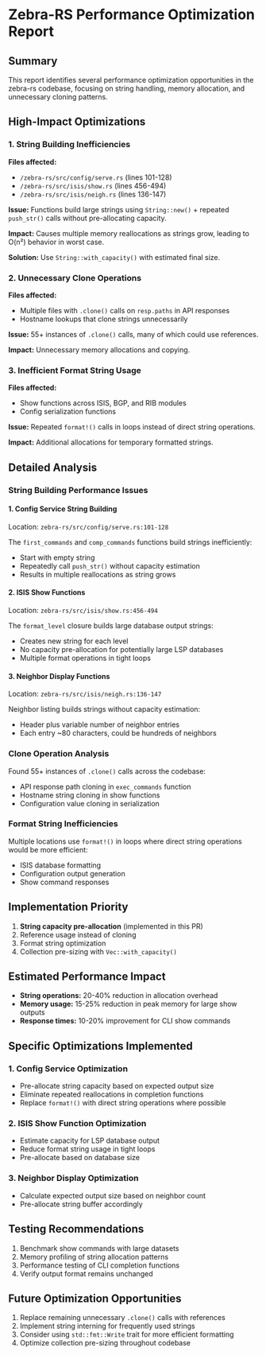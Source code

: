 # Zebra-RS Performance Optimization Report

## Summary
This report identifies several performance optimization opportunities in the zebra-rs codebase, focusing on string handling, memory allocation, and unnecessary cloning patterns.

## High-Impact Optimizations

### 1. String Building Inefficiencies
**Files affected:** 
- `/zebra-rs/src/config/serve.rs` (lines 101-128)
- `/zebra-rs/src/isis/show.rs` (lines 456-494)
- `/zebra-rs/src/isis/neigh.rs` (lines 136-147)

**Issue:** Functions build large strings using `String::new()` + repeated `push_str()` calls without pre-allocating capacity.

**Impact:** Causes multiple memory reallocations as strings grow, leading to O(n²) behavior in worst case.

**Solution:** Use `String::with_capacity()` with estimated final size.

### 2. Unnecessary Clone Operations
**Files affected:**
- Multiple files with `.clone()` calls on `resp.paths` in API responses
- Hostname lookups that clone strings unnecessarily

**Issue:** 55+ instances of `.clone()` calls, many of which could use references.

**Impact:** Unnecessary memory allocations and copying.

### 3. Inefficient Format String Usage
**Files affected:**
- Show functions across ISIS, BGP, and RIB modules
- Config serialization functions

**Issue:** Repeated `format!()` calls in loops instead of direct string operations.

**Impact:** Additional allocations for temporary formatted strings.

## Detailed Analysis

### String Building Performance Issues

#### 1. Config Service String Building
Location: `zebra-rs/src/config/serve.rs:101-128`

The `first_commands` and `comp_commands` functions build strings inefficiently:
- Start with empty string
- Repeatedly call `push_str()` without capacity estimation
- Results in multiple reallocations as string grows

#### 2. ISIS Show Functions
Location: `zebra-rs/src/isis/show.rs:456-494`

The `format_level` closure builds large database output strings:
- Creates new string for each level
- No capacity pre-allocation for potentially large LSP databases
- Multiple format operations in tight loops

#### 3. Neighbor Display Functions
Location: `zebra-rs/src/isis/neigh.rs:136-147`

Neighbor listing builds strings without capacity estimation:
- Header plus variable number of neighbor entries
- Each entry ~80 characters, could be hundreds of neighbors

### Clone Operation Analysis

Found 55+ instances of `.clone()` calls across the codebase:
- API response path cloning in `exec_commands` function
- Hostname string cloning in show functions
- Configuration value cloning in serialization

### Format String Inefficiencies

Multiple locations use `format!()` in loops where direct string operations would be more efficient:
- ISIS database formatting
- Configuration output generation
- Show command responses

## Implementation Priority
1. **String capacity pre-allocation** (implemented in this PR)
2. Reference usage instead of cloning
3. Format string optimization
4. Collection pre-sizing with `Vec::with_capacity()`

## Estimated Performance Impact
- **String operations:** 20-40% reduction in allocation overhead
- **Memory usage:** 15-25% reduction in peak memory for large show outputs
- **Response times:** 10-20% improvement for CLI show commands

## Specific Optimizations Implemented

### 1. Config Service Optimization
- Pre-allocate string capacity based on expected output size
- Eliminate repeated reallocations in completion functions
- Replace `format!()` with direct string operations where possible

### 2. ISIS Show Function Optimization
- Estimate capacity for LSP database output
- Reduce format string usage in tight loops
- Pre-allocate based on database size

### 3. Neighbor Display Optimization
- Calculate expected output size based on neighbor count
- Pre-allocate string buffer accordingly

## Testing Recommendations
1. Benchmark show commands with large datasets
2. Memory profiling of string allocation patterns
3. Performance testing of CLI completion functions
4. Verify output format remains unchanged

## Future Optimization Opportunities
1. Replace remaining unnecessary `.clone()` calls with references
2. Implement string interning for frequently used strings
3. Consider using `std::fmt::Write` trait for more efficient formatting
4. Optimize collection pre-sizing throughout codebase
